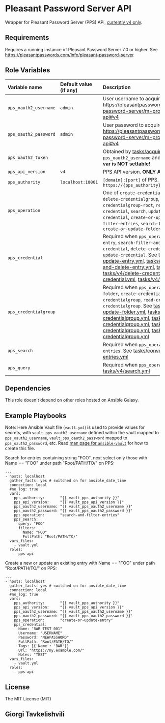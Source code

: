 Pleasant Password Server API
============================

Wrapper for Pleasant Password Server (PPS) API, [currently v4 only](https://pleasantpasswords.com/info/pleasant-password-server/m-programmatic-access/restful-api#v4).

Requirements
------------

Requires a running instance of Pleasant Password Server 7.0 or higher. See https://pleasantpasswords.com/info/pleasant-password-server

Role Variables
--------------

| Variable name         | Default value (if any) | Description |
| :-------------------- | :--------------------- | :---------- |
| `pps_oauth2_username` | `admin`                | User username to acquire an authorization token. See https://pleasantpasswords.com/info/pleasant-password-server/m-programmatic-access/restful-api#v4 |
| `pps_oauth2_password` | `admin`                | User password to acquire an authorization token. See https://pleasantpasswords.com/info/pleasant-password-server/m-programmatic-access/restful-api#v4 |
| `pps_oauth2_token`    |                        | Obtained by [tasks/acquire-oauth2-token.yml](tasks/acquire-oauth2-token.yml) using `pps_oauth2_username` and `pps_oauth2_password`. **This var is NOT settable!** |
| `pps_api_version`     | `v4`                   | PPS API version. **ONLY API v4 is currently supported!** |
| `pps_authority`       | `localhost:10001`      | `[domain]:[port]` of PPS. Will be used as `https://{pps_authority}/api/{pps_api_version}/rest/` |
| `pps_operation`       |                        | One of `create-credentialgroup`, `create-credential`, `delete-credentialgroup`, `delete-credential`, `read-credentialgroup-root`, `read-credentialgroup`, `read-credential`, `search`, `update-credentialgroup`, `update-credential`, `create-or-update-entry`, `search-and-filter-entries`, `search-filter-and-delete-entry`, `create-or-update-folder` |
| `pps_credential`      |                        | Required when `pps_operation` is `create-or-update-entry`, `search-filter-and-delete-entry`, `create-credential`, `delete-credential`, `read-credential`, `update-credential`. See [tasks/convenience/create-or-update-entry.yml](tasks/convenience/create-or-update-entry.yml), [tasks/convenience/search-filter-and-delete-entry.yml](tasks/convenience/search-filter-and-delete-entry.yml), [tasks/v4/create-credential.yml](tasks/v4/create-credential.yml), [tasks/v4/delete-credential.yml](tasks/v4/delete-credential.yml), [tasks/v4/read-credential.yml](tasks/v4/read-credential.yml), [tasks/v4/update-credential.yml](tasks/v4/update-credential.yml) |
| `pps_credentialgroup` |                        | Required when `pps_operation` is `create-or-update-folder`, `create-credentialgroup`, `delete-credentialgroup`, `read-credentialgroup`, `update-credentialgroup`. See [tasks/convenience/create-or-update-folder.yml](tasks/convenience/create-or-update-folder.yml), [tasks/v4/create-credentialgroup.yml](tasks/v4/create-credentialgroup.yml), [tasks/v4/delete-credentialgroup.yml](tasks/v4/delete-credentialgroup.yml), [tasks/v4/read-credentialgroup.yml](tasks/v4/read-credentialgroup.yml), [tasks/v4/update-credentialgroup.yml](tasks/v4/update-credentialgroup.yml) |
| `pps_search`          |                        | Required when `pps_operation` is `search-and-filter-entries`. See [tasks/convenience/search-and-filter-entries.yml](tasks/convenience/search-and-filter-entries.yml) |
| `pps_query`           |                        | Required when `pps_operation` is `search`. See [tasks/v4/search.yml](tasks/v4/search.yml) |

Dependencies
------------

This role doesn't depend on other roles hosted on Ansible Galaxy.

Example Playbooks
-----------------

Note: Here Ansible Vault file (`vault.yml`) is used to provide values for secrets, with `vault_pps_oauth2_username` defined within the vault mapped to `pps_oauth2_username`, `vault_pps_oauth2_password` mapped to `pps_oauth2_password`, etc. Read [man page for `ansible-vault`](https://docs.ansible.com/ansible/2.9/cli/ansible-vault.html) for how to create this file.

Search for entries containing string "FOO", next select only those with Name == "FOO" under path "Root/PATH/TO/" on PPS:

    ---
    - hosts: localhost
      gather_facts: yes # switched on for ansible_date_time
      connection: local
      #no_log: true
      vars:
        pps_authority:       "{{ vault_pps_authority }}"
        pps_api_version:     "{{ vault_pps_api_version }}"
        pps_oauth2_username: "{{ vault_pps_oauth2_username }}"
        pps_oauth2_password: "{{ vault_pps_oauth2_password }}"
        pps_operation:       "search-and-filter-entries"
        pps_search:
          query: "FOO"
          filters:
            Name: "FOO"
            FullPath: "Root/PATH/TO/"
      vars_files:
        - vault.yml
      roles:
        - pps-api

Create a new or update an existing entry with Name == "FOO" under path "Root/PATH/TO/" on PPS:

    ---
    - hosts: localhost
      gather_facts: yes # switched on for ansible_date_time
      connection: local
      #no_log: true
      vars:
        pps_authority:       "{{ vault_pps_authority }}"
        pps_api_version:     "{{ vault_pps_api_version }}"
        pps_oauth2_username: "{{ vault_pps_oauth2_username }}"
        pps_oauth2_password: "{{ vault_pps_oauth2_password }}"
        pps_operation:       "create-or-update-entry"
        pps_credential:
          Name: "BAR TEST 001"
          Username: "USERNAME"
          Password: "NEWPASSWORD"
          FullPath: "Root/PATH/TO/" 
          Tags: [{'Name': 'BAR'}]
          Url: "https://my.example.com/"
          Notes: "TEST"
      vars_files:
        - vault.yml
      roles:
        - pps-api

License
-------

The MIT License (MIT)

Giorgi Tavkelishvili
------------------

